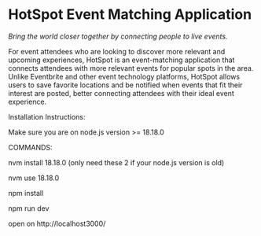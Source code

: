 # HotSpot Event Matching Application
_Bring the world closer together by connecting people to live events._

For event attendees who are looking to discover more relevant and upcoming experiences, HotSpot is an event-matching application that connects attendees with more relevant events for popular spots in the area. Unlike Eventbrite and other event technology platforms, HotSpot allows users to save favorite locations and be notified when events that fit their interest are posted, better connecting attendees with their ideal event experience.

Installation Instructions:

Make sure you are on node.js version >= 18.18.0

COMMANDS:

nvm install 18.18.0 (only need these 2 if your node.js version is old)

nvm use 18.18.0

npm install

npm run dev

open on http://localhost3000/
